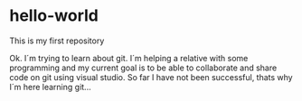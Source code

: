 # hello-world
This is my first repository

Ok. I´m trying to learn about git. I´m helping a relative with some programming and my current goal is to be able to collaborate and share code on git using visual studio. So far I have not been successful, thats why I´m here learning git...
